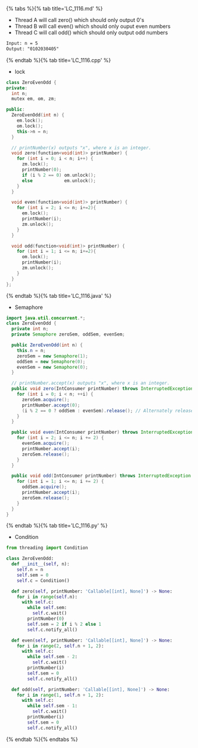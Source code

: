 {% tabs %}{% tab title='LC_1116.md' %}

* Thread A will call zero() which should only output 0's
* Thread B will call even() which should only ouput even numbers
* Thread C will call odd() which should only output odd numbers

```txt
Input: n = 5
Output: "0102030405"
```

{% endtab %}{% tab title='LC_1116.cpp' %}

* lock

```cpp
class ZeroEvenOdd {
private:
  int n;
  mutex em, om, zm;

public:
  ZeroEvenOdd(int n) {
    em.lock();
    om.lock();
    this->n = n;
  }

  // printNumber(x) outputs "x", where x is an integer.
  void zero(function<void(int)> printNumber) {
    for (int i = 0; i < n; i++) {
      zm.lock();
      printNumber(0);
      if (i % 2 == 0) om.unlock();
      else            em.unlock();
    }
  }

  void even(function<void(int)> printNumber) {
    for (int i = 2; i <= n; i+=2){
      em.lock();
      printNumber(i);
      zm.unlock();
    }
  }

  void odd(function<void(int)> printNumber) {
    for (int i = 1; i <= n; i+=2){
      om.lock();
      printNumber(i);
      zm.unlock();
    }
  }
};
```

{% endtab %}{% tab title='LC_1116.java' %}

* Semaphore

```java
import java.util.concurrent.*;
class ZeroEvenOdd {
  private int n;
  private Semaphore zeroSem, oddSem, evenSem;

  public ZeroEvenOdd(int n) {
    this.n = n;
    zeroSem = new Semaphore(1);
    oddSem = new Semaphore(0);
    evenSem = new Semaphore(0);
  }

  // printNumber.accept(x) outputs "x", where x is an integer.
  public void zero(IntConsumer printNumber) throws InterruptedException {
    for (int i = 0; i < n; ++i) {
      zeroSem.acquire();
      printNumber.accept(0);
      (i % 2 == 0 ? oddSem : evenSem).release(); // Alternately release odd() and even().
    }
  }

  public void even(IntConsumer printNumber) throws InterruptedException {
    for (int i = 2; i <= n; i += 2) {
      evenSem.acquire();
      printNumber.accept(i);
      zeroSem.release();
    }
  }

  public void odd(IntConsumer printNumber) throws InterruptedException {
    for (int i = 1; i <= n; i += 2) {
      oddSem.acquire();
      printNumber.accept(i);
      zeroSem.release();
    }
  }
}
```

{% endtab %}{% tab title='LC_1116.py' %}

* Condition

```py
from threading import Condition

class ZeroEvenOdd:
  def __init__(self, n):
    self.n = n
    self.sem = 0
    self.c = Condition()

  def zero(self, printNumber: 'Callable[[int], None]') -> None:
    for i in range(self.n):
      with self.c:
        while self.sem:
          self.c.wait()
        printNumber(0)
        self.sem = 2 if i % 2 else 1
        self.c.notify_all()

  def even(self, printNumber: 'Callable[[int], None]') -> None:
    for i in range(2, self.n + 1, 2):
      with self.c:
        while self.sem - 2:
          self.c.wait()
        printNumber(i)
        self.sem = 0
        self.c.notify_all()

  def odd(self, printNumber: 'Callable[[int], None]') -> None:
    for i in range(1, self.n + 1, 2):
      with self.c:
        while self.sem - 1:
          self.c.wait()
        printNumber(i)
        self.sem = 0
        self.c.notify_all()
```

{% endtab %}{% endtabs %}
